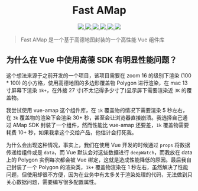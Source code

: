 <h1 align="center">
	Fast AMap
</h1>

<p align="center">
  <a href="http://img.shields.io/travis/txs1992/fast-amap.svg">
    <img src="http://img.shields.io/travis/txs1992/fast-amap.svg" />
  </a>
  <a href="https://img.shields.io/npm/dt/fast-amap.svg">
    <img src="https://img.shields.io/npm/dt/fast-amap.svg" />
  </a>
  <a href="https://img.shields.io/npm/dm/fast-amap.svg">
    <img src="https://img.shields.io/npm/dm/fast-amap.svg" />
  </a>
  <a href="https://img.shields.io/npm/v/fast-amap.svg">
    <img src="https://img.shields.io/npm/v/fast-amap.svg" />
  </a>
  <a href="https://img.shields.io/npm/l/fast-amap.svg">
    <img src="https://img.shields.io/npm/l/fast-amap.svg" />
  </a>
  <a href="https://img.shields.io/node/v/passport.svg">
    <img src="https://img.shields.io/node/v/passport.svg" />
  </a>
</p>

> Fast AMap 是一个基于高德地图封装的一个高性能 Vue 组件库

## 为什么在 Vue 中使用高德 SDK 有明显性能问题？

这个想法来源于之前开发的一个项目，该项目需要在 zoom 16 的级别下渲染 (100 \* 100) 的小方格，使用高德地图的多边形覆盖物 Polygon 进行渲染，在 mac 13 寸屏幕下渲染 `1k+`，在外接 27 寸(不太记得多少寸了)显示屏下需要渲染近 `3K` 的覆盖物。

我尝试使用 vue-amap 这个组件库，在 `1k` 覆盖物的情况下需要渲染 5 秒左右，在 `3k` 覆盖物的渲染下会渲染 30+ 秒，甚至会让浏览器直接崩溃。我选择自己通过 AMap SDK 封装了一个组件，然而性能比 vue-amap 还要差，`1k` 覆盖物需要耗费 10+ 秒，如果我拿这个交给产品，他估计会打死我。

为什么会出现这种情况，事实上，我们在使用 Vue 开发的时候通过 `props` 将数据传递给组件或是 `data`，而 Vue 默认会对这些数据进行 `deepWatch`，而我放在 data 上的 Polygon 实例每次都会被 Vue 绑定，这就是造成性能降低的原因。最后我自己封装了一个 Polygon 的渲染类，`1k+` 覆盖物渲染在 1 秒左右，虽然解决了性能问题，但使用却很不方便，因为在业务中有太多关于渲染处理的代码，无法做到只关心数据问题，需要编写很多配置属性。
